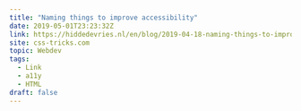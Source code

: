 ```yaml
---
title: "Naming things to improve accessibility"
date: 2019-05-01T23:23:32Z
link: https://hiddedevries.nl/en/blog/2019-04-18-naming-things-to-improve-accessibility?utm_source=CSS-Weekly&utm_campaign=Issue-360&utm_medium=email
site: css-tricks.com
topic: Webdev
tags:
  - Link
  - a11y
  - HTML
draft: false
---
```

